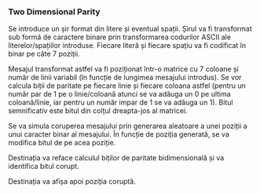 ### Two Dimensional Parity

Se introduce un șir format din litere și eventual spații. Șirul va fi transformat sub formă de caractere binare prin transformarea codurilor ASCII ale literelor/spațiilor introduse. Fiecare literă și fiecare spațiu va fi codificat în binar pe câte 7 poziții.

Mesajul transformat astfel va fi poziționat într-o matrice cu 7 coloane și număr de linii variabil (în funcție de lungimea mesajului introdus).
Se vor calcula biții de paritate pe fiecare linie și fiecare coloana astfel (pentru un număr par de 1 pe o linie/coloană atunci se va adăuga un 0 pe ultima coloană/linie, iar pentru un număr impar de 1 se va adăuga un 1). Bitul semnificativ este bitul din colțul dreapta-jos al matricei.

Se va simula coruperea mesajului prin generarea aleatoare a unei poziții a unui caracter binar al mesajului. În funcție de poziția generată, se va modifica bitul de pe acea poziție.

Destinația va reface calculul biților de paritate bidimensională și va identifica bitul corupt.

Destinația va afișa apoi poziția coruptă.
